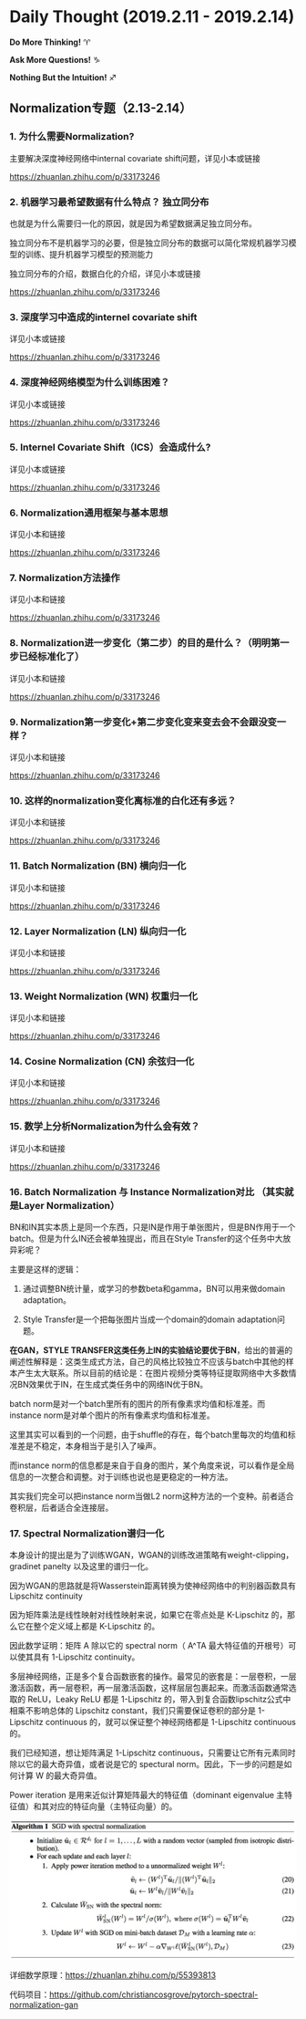 # Daily Thought (2019.2.11 - 2019.2.14)
**Do More Thinking!** ♈ 

**Ask More Questions!** ♑

**Nothing But the Intuition!** ♐

## Normalization专题（2.13-2.14）
### 1. 为什么需要Normalization?
主要解决深度神经网络中internal covariate shift问题，详见小本或链接

https://zhuanlan.zhihu.com/p/33173246

### 2. 机器学习最希望数据有什么特点？ 独立同分布
也就是为什么需要归一化的原因，就是因为希望数据满足独立同分布。

独立同分布不是机器学习的必要，但是独立同分布的数据可以简化常规机器学习模型的训练、提升机器学习模型的预测能力

独立同分布的介绍，数据白化的介绍，详见小本或链接

https://zhuanlan.zhihu.com/p/33173246

### 3. 深度学习中造成的internel covariate shift
详见小本或链接

https://zhuanlan.zhihu.com/p/33173246

### 4. 深度神经网络模型为什么训练困难？
详见小本或链接

https://zhuanlan.zhihu.com/p/33173246

### 5. Internel Covariate Shift（ICS）会造成什么?
详见小本或链接

https://zhuanlan.zhihu.com/p/33173246

### 6. Normalization通用框架与基本思想
详见小本和链接

https://zhuanlan.zhihu.com/p/33173246

### 7. Normalization方法操作
详见小本和链接

https://zhuanlan.zhihu.com/p/33173246

### 8. Normalization进一步变化（第二步）的目的是什么？（明明第一步已经标准化了）
详见小本和链接

https://zhuanlan.zhihu.com/p/33173246

### 9. Normalization第一步变化+第二步变化变来变去会不会跟没变一样？
详见小本和链接

https://zhuanlan.zhihu.com/p/33173246

### 10. 这样的normalization变化离标准的白化还有多远？
详见小本和链接

https://zhuanlan.zhihu.com/p/33173246

### 11. Batch Normalization (BN) 横向归一化
详见小本和链接

https://zhuanlan.zhihu.com/p/33173246

### 12. Layer Normalization (LN) 纵向归一化
详见小本和链接

https://zhuanlan.zhihu.com/p/33173246

### 13. Weight Normalization (WN) 权重归一化
详见小本和链接

https://zhuanlan.zhihu.com/p/33173246

### 14. Cosine Normalization (CN) 余弦归一化
详见小本和链接

https://zhuanlan.zhihu.com/p/33173246

### 15. 数学上分析Normalization为什么会有效？
详见小本和链接

https://zhuanlan.zhihu.com/p/33173246

### 16. Batch Normalization 与 Instance Normalization对比 （其实就是Layer Normalization）
BN和IN其实本质上是同一个东西，只是IN是作用于单张图片，但是BN作用于一个batch。但是为什么IN还会被单独提出，而且在Style Transfer的这个任务中大放异彩呢？

主要是这样的逻辑：

1. 通过调整BN统计量，或学习的参数beta和gamma，BN可以用来做domain adaptation。

2. Style Transfer是一个把每张图片当成一个domain的domain adaptation问题。

**在GAN，STYLE TRANSFER这类任务上IN的实验结论要优于BN**，给出的普遍的阐述性解释是：这类生成式方法，自己的风格比较独立不应该与batch中其他的样本产生太大联系。所以目前的结论是：在图片视频分类等特征提取网络中大多数情况BN效果优于IN，在生成式类任务中的网络IN优于BN。

batch norm是对一个batch里所有的图片的所有像素求均值和标准差。而instance norm是对单个图片的所有像素求均值和标准差。

这里其实可以看到的一个问题，由于shuffle的存在，每个batch里每次的均值和标准差是不稳定，本身相当于是引入了噪声。

而instance norm的信息都是来自于自身的图片，某个角度来说，可以看作是全局信息的一次整合和调整。对于训练也说也是更稳定的一种方法。

其实我们完全可以把instance norm当做L2 norm这种方法的一个变种。前者适合卷积层，后者适合全连接层。

### 17. Spectral Normalization谱归一化

本身设计的提出是为了训练WGAN，WGAN的训练改进策略有weight-clipping，gradinet panelty 以及这里的谱归一化。

因为WGAN的思路就是将Wasserstein距离转换为使神经网络中的判别器函数具有 Lipschitz continuity 

因为矩阵乘法是线性映射对线性映射来说，如果它在零点处是 K-Lipschitz 的，那么它在整个定义域上都是 K-Lipschitz 的。

因此数学证明：矩阵 A 除以它的 spectral norm（ A^TA 最大特征值的开根号）可以使其具有 1-Lipschitz continuity。

多层神经网络，正是多个复合函数嵌套的操作。最常见的嵌套是：一层卷积，一层激活函数，再一层卷积，再一层激活函数，这样层层包裹起来。而激活函数通常选取的 ReLU，Leaky ReLU 都是 1-Lipschitz 的，带入到复合函数lipschitz公式中相乘不影响总体的 Lipschitz constant，我们只需要保证卷积的部分是 1-Lipschitz continuous 的，就可以保证整个神经网络都是 1-Lipschitz continuous 的。

我们已经知道，想让矩阵满足 1-Lipschitz continuous，只需要让它所有元素同时除以它的最大奇异值，或者说是它的 spectural norm。因此，下一步的问题是如何计算 W 的最大奇异值。

Power iteration 是用来近似计算矩阵最大的特征值（dominant eigenvalue 主特征值）和其对应的特征向量（主特征向量）的。

![](__pics/spectral-norm.jpg)

详细数学原理：https://zhuanlan.zhihu.com/p/55393813

代码项目：https://github.com/christiancosgrove/pytorch-spectral-normalization-gan

